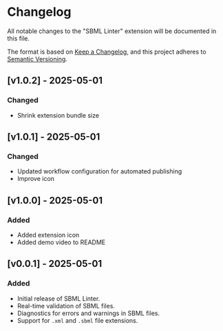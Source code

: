 # Changelog

All notable changes to the "SBML Linter" extension will be documented in this file.

The format is based on [Keep a Changelog](https://keepachangelog.com/), and this project adheres to [Semantic Versioning](https://semver.org/).

## [v1.0.2] - 2025-05-01
### Changed
- Shrink extension bundle size

## [v1.0.1] - 2025-05-01
### Changed
- Updated workflow configuration for automated publishing
- Improve icon

## [v1.0.0] - 2025-05-01
### Added
- Added extension icon
- Added demo video to README

## [v0.0.1] - 2025-05-01
### Added
- Initial release of SBML Linter.
- Real-time validation of SBML files.
- Diagnostics for errors and warnings in SBML files.
- Support for `.xml` and `.sbml` file extensions.